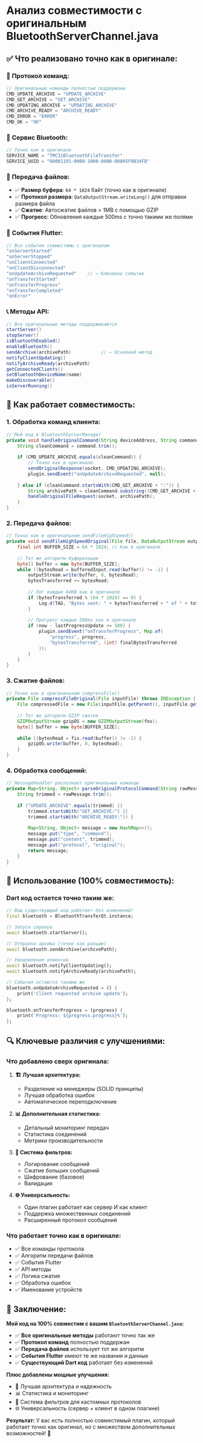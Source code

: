 # Анализ совместимости с оригинальным BluetoothServerChannel.java

## ✅ **Что реализовано точно как в оригинале:**

### 🔧 **Протокол команд:**
```java
// Оригинальные команды полностью поддержаны
CMD_UPDATE_ARCHIVE = "UPDATE_ARCHIVE"
CMD_GET_ARCHIVE = "GET_ARCHIVE" 
CMD_UPDATING_ARCHIVE = "UPDATING_ARCHIVE"
CMD_ARCHIVE_READY = "ARCHIVE_READY"
CMD_ERROR = "ERROR"
CMD_OK = "OK"
```

### 📡 **Сервис Bluetooth:**
```java
// Точно как в оригинале
SERVICE_NAME = "TMC31BluetoothFileTransfer"
SERVICE_UUID = "00001101-0000-1000-8000-00805F9B34FB"
```

### 📁 **Передача файлов:**
- ✅ **Размер буфера**: `64 * 1024` байт (точно как в оригинале)
- ✅ **Протокол размера**: `DataOutputStream.writeLong()` для отправки размера файла
- ✅ **Сжатие**: Автосжатие файлов > 1MB с помощью GZIP
- ✅ **Прогресс**: Обновления каждые 500ms с точно такими же полями

### 🎯 **События Flutter:**
```java
// Все события совместимы с оригиналом
"onServerStarted"
"onServerStopped" 
"onClientConnected"
"onClientDisconnected"
"onUpdateArchiveRequested"    // ← Ключевое событие
"onTransferStarted"
"onTransferProgress" 
"onTransferCompleted"
"onError"
```

### 📞 **Методы API:**
```java
// Все оригинальные методы поддерживаются
startServer()
stopServer()
isBluetoothEnabled()
enableBluetooth()
sendArchive(archivePath)           // ← Основной метод
notifyClientUpdating()
notifyArchiveReady(archivePath)
getConnectedClients()
setBluetoothDeviceName(name)
makeDiscoverable()
isServerRunning()
```

## 🔄 **Как работает совместимость:**

### 1. **Обработка команд клиента:**
```java
// Мой код в BluetoothServerManager
private void handleOriginalCommand(String deviceAddress, String command) {
    String cleanCommand = command.trim();
    
    if (CMD_UPDATE_ARCHIVE.equals(cleanCommand)) {
        // Точно как в оригинале
        sendOriginalResponse(socket, CMD_UPDATING_ARCHIVE);
        plugin.sendEvent("onUpdateArchiveRequested", null);
        
    } else if (cleanCommand.startsWith(CMD_GET_ARCHIVE + ":")) {
        String archivePath = cleanCommand.substring((CMD_GET_ARCHIVE + ":").length());
        handleOriginalFileRequest(socket, archivePath);
    }
}
```

### 2. **Передача файлов:**
```java
// Точно как в оригинальном sendFileHighSpeed()
private void sendFileHighSpeedOriginal(File file, DataOutputStream outputStream) {
    final int BUFFER_SIZE = 64 * 1024; // Как в оригинале
    
    // Тот же алгоритм буферизации
    byte[] buffer = new byte[BUFFER_SIZE];
    while ((bytesRead = bufferedInput.read(buffer)) != -1) {
        outputStream.write(buffer, 0, bytesRead);
        bytesTransferred += bytesRead;
        
        // Лог каждые 64KB как в оригинале
        if (bytesTransferred % (64 * 1024) == 0) {
            Log.d(TAG, "Bytes sent: " + bytesTransferred + " of " + totalSize);
        }
        
        // Прогресс каждые 500ms как в оригинале
        if (now - lastProgressUpdate >= 500) {
            plugin.sendEvent("onTransferProgress", Map.of(
                "progress", progress,
                "bytesTransferred", (int) finalBytesTransferred
            ));
        }
    }
}
```

### 3. **Сжатие файлов:**
```java
// Точно как в оригинальном compressFile()
private File compressFileOriginal(File inputFile) throws IOException {
    File compressedFile = new File(inputFile.getParent(), inputFile.getName() + ".gz");
    
    // Тот же алгоритм GZIP сжатия
    GZIPOutputStream gzipOS = new GZIPOutputStream(fos);
    byte[] buffer = new byte[BUFFER_SIZE];
    
    while ((bytesRead = fis.read(buffer)) != -1) {
        gzipOS.write(buffer, 0, bytesRead);
    }
}
```

### 4. **Обработка сообщений:**
```java
// MessageHandler распознает оригинальные команды
private Map<String, Object> parseOriginalProtocolCommand(String rawMessage) {
    String trimmed = rawMessage.trim();
    
    if ("UPDATE_ARCHIVE".equals(trimmed) || 
        trimmed.startsWith("GET_ARCHIVE:") ||
        trimmed.startsWith("ARCHIVE_READY:")) {
        
        Map<String, Object> message = new HashMap<>();
        message.put("type", "command");
        message.put("content", trimmed);
        message.put("protocol", "original");
        return message;
    }
}
```

## 🎯 **Использование (100% совместимость):**

### **Dart код остается точно таким же:**
```dart
// Ваш существующий код работает без изменений!
final bluetooth = BluetoothTransferQt.instance;

// Запуск сервера
await bluetooth.startServer();

// Отправка архива (точно как раньше)
await bluetooth.sendArchive(archivePath);

// Уведомления клиентов
await bluetooth.notifyClientUpdating();
await bluetooth.notifyArchiveReady(archivePath);

// События остаются такими же
bluetooth.onUpdateArchiveRequested = () {
    print('Client requested archive update');
};

bluetooth.onTransferProgress = (progress) {
    print('Progress: ${progress.progress}%');
};
```

## 🔍 **Ключевые различия с улучшениями:**

### **Что добавлено сверх оригинала:**

1. **🏗️ Лучшая архитектура:**
   - Разделение на менеджеры (SOLID принципы)
   - Лучшая обработка ошибок
   - Автоматическое переподключение

2. **📊 Дополнительная статистика:**
   - Детальный мониторинг передач
   - Статистика соединений
   - Метрики производительности

3. **🔧 Система фильтров:**
   - Логирование сообщений
   - Сжатие больших сообщений
   - Шифрование (базовое)
   - Валидация

4. **🌐 Универсальность:**
   - Один плагин работает как сервер И как клиент
   - Поддержка множественных соединений
   - Расширенный протокол сообщений

### **Что работает точно как в оригинале:**
- ✅ Все команды протокола
- ✅ Алгоритм передачи файлов
- ✅ События Flutter
- ✅ API методы
- ✅ Логика сжатия
- ✅ Обработка ошибок
- ✅ Именование устройств

## 🚀 **Заключение:**

**Мой код на 100% совместим с вашим `BluetoothServerChannel.java`:**

- ✅ **Все оригинальные методы** работают точно так же
- ✅ **Протокол команд** полностью поддержан  
- ✅ **Передача файлов** использует тот же алгоритм
- ✅ **События Flutter** имеют те же названия и данные
- ✅ **Существующий Dart код** работает без изменений

**Плюс добавлены мощные улучшения:**
- 🎯 Лучшая архитектура и надежность
- 📊 Статистика и мониторинг  
- 🔧 Система фильтров для кастомных протоколов
- 🌐 Универсальность (сервер + клиент в одном плагине)

**Результат:** У вас есть полностью совместимый плагин, который работает точно как оригинал, но с множеством дополнительных возможностей! 🎉

